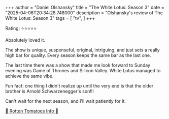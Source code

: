 +++
author = "Daniel Olshansky"
title = "The White Lotus: Season 3"
date = "2025-04-06T20:34:28.748000"
description = "Olshansky's review of The White Lotus: Season 3"
tags = [
    "tv",
]
+++

Rating: ⭐⭐⭐⭐⭐

Absolutely loved it.

The show is unique, suspenseful, original, intriguing, and just sets a really high bar for quality.
Every season keeps the same bar as the last one.

The last time there was a show that made me look forward to Sunday evening was Game of Thrones and Silicon Valley. White Lotus managed to achieve the same vibe.

Fun fact: one thing I didn't realize up until the very end is that the older brother is Arnold Schwarzenegger's son!!!

Can't wait for the next season, and I'll wait patiently for it.

[🍅 Rotten Tomatoes Info 🍅](https://www.rottentomatoes.com/tv/the_white_lotus/s03)
